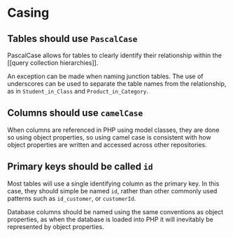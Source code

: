 # Casing

## Tables should use `PascalCase`

PascalCase allows for tables to clearly identify their relationship within the [[query collection hierarchies]].

An exception can be made when naming junction tables. The use of underscores can be used to separate the table names from the relationship, as in `Student_in_Class` and `Product_in_Category`.

## Columns should use `camelCase`

When columns are referenced in PHP using model classes, they are done so using object properties, so using camel case is consistent with how object properties are written and accessed across other repositories.

## Primary keys should be called `id`

Most tables will use a single identifying column as the primary key. In this case, they should simple be named `id`, rather than other commonly used patterns such as `id_customer`, or `customerId`.

Database columns should be named using the same conventions as object properties, as when the database is loaded into PHP it will inevitably be represented by object properties.
